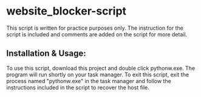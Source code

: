 # website_blocker-script
This script is written for practice purposes only. The instruction for the script is included and comments are added on the script for more detail. 

## Installation & Usage:
To use this script, download this project and double click pythonw.exe. The program will run shortly on your task manager. To exit this script, exit the process named "pythonw.exe" in the task manager and follow the instructions included in the script to recover the host file.
